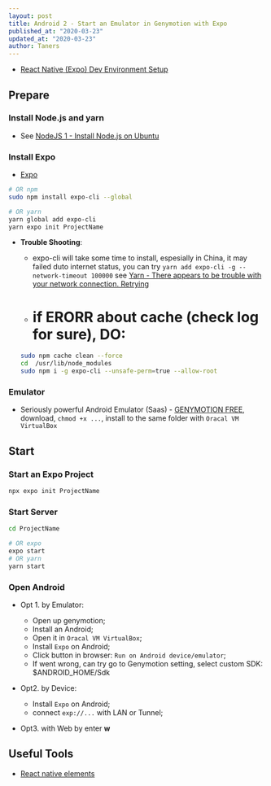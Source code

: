 ```yaml
---
layout: post
title: Android 2 - Start an Emulator in Genymotion with Expo
published_at: "2020-03-23"
updated_at: "2020-03-23"
author: Taners
---
```


- [React Native (Expo) Dev Environment Setup](https://www.youtube.com/watch?v=WnS7dcY5Hys)

## Prepare

### Install Node.js and yarn

- See [NodeJS 1 - Install Node.js on Ubuntu](https://tane-rs.github.io/2019/12/16/01.html)

### Install Expo

- [Expo](https://expo.io/)

```bash
# OR npm
sudo npm install expo-cli --global

# OR yarn
yarn global add expo-cli
yarn expo init ProjectName
```

- **Trouble Shooting**: 

  - expo-cli will take some time to install, espesially in China, it may failed duto internet status, you can try `yarn add expo-cli -g --network-timeout 100000` see [Yarn - There appears to be trouble with your network connection. Retrying](https://stackoverflow.com/questions/51508364/yarn-there-appears-to-be-trouble-with-your-network-connection-retrying)

  - # if ERORR about cache (check log for sure), DO:

  ```bash
  sudo npm cache clean --force
  cd  /usr/lib/node_modules
  sudo npm i -g expo-cli --unsafe-perm=true --allow-root
  ```

### Emulator

- Seriously powerful Android Emulator (Saas) - [GENYMOTION FREE](https://www.genymotion.com/fun-zone/), download, `chmod +x ...`, install to the same folder with `Oracal VM VirtualBox`

## Start

### Start an Expo Project

```bash
npx expo init ProjectName
```

### Start Server

```bash
cd ProjectName

# OR expo
expo start
# OR yarn
yarn start
```

### Open Android

- Opt 1. by Emulator:

  - Open up genymotion;
  - Install an Android;
  - Open it in `Oracal VM VirtualBox`;
  - Install `Expo` on Android;
  - Click button in browser: `Run on Android device/emulator`;
  - If went wrong, can try go to Genymotion setting, select custom SDK: $ANDROID_HOME/Sdk

- Opt2. by Device:

  - Install `Expo` on Android;
  - connect `exp://...` with LAN or Tunnel;

- Opt3. with Web by enter **w**

## Useful Tools

- [React native elements](https://react-native-elements.github.io/react-native-elements/)

